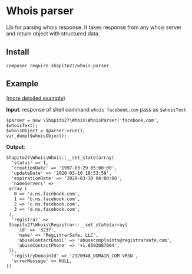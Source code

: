 # Whois parser
Lib for parsing whois response. 
It takes response from any whois server and return object with structured data.


## Install
```composer require shapito27/whois-parser```
## Example
([more detailed example](https://github.com/shapito27/whois/blob/main/tests/WhoisParserTest.php))

 **Input**: response of shell command ```whois facebook.com``` pass as ```$whoisText```
 ```
$parser = new \Shapito27\Whois\WhoisParser('facebook.com', $whoisText);
$whoisObject = $parser->run();
var_dump($whoisObject);
```

 **Output**:
 ```
Shapito27\Whois\Whois::__set_state(array(
   'status' => 1,
   'creationDate' => '1997-03-29 05:00:00',
   'updateDate' => '2020-03-10 18:53:59',
   'expirationDate' => '2028-03-30 04:00:00',
   'nameServers' => 
  array (
    0 => 'a.ns.facebook.com',
    1 => 'b.ns.facebook.com',
    2 => 'c.ns.facebook.com',
    3 => 'd.ns.facebook.com',
  ),
   'registrar' => 
  Shapito27\Whois\Registrar::__set_state(array(
     'id' => '3237',
     'name' => 'RegistrarSafe, LLC',
     'abuseContactEmail' => 'abusecomplaints@registrarsafe.com',
     'abuseContactPhone' => '+1.6503087004',
  )),
   'registryDomainId' => '2320948_DOMAIN_COM-VRSN',
   'errorMessage' => NULL,
))
```
